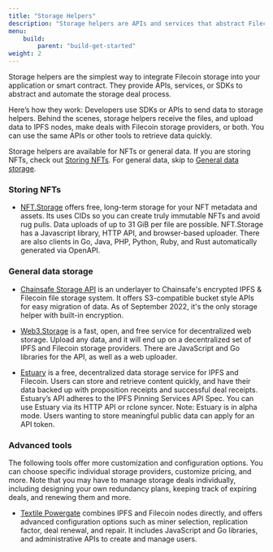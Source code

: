 ```yaml
---
title: "Storage Helpers"
description: "Storage helpers are APIs and services that abstract Filecoin dealmaking into simple, streamlined API calls."
menu:
    build:
        parent: "build-get-started"
weight: 2
---
```


Storage helpers are the simplest way to integrate Filecoin storage into your application or smart contract. They provide APIs, services, or SDKs to abstract and automate the storage deal process.

Here’s how they work: Developers use SDKs or APIs to send data to storage helpers. Behind the scenes, storage helpers receive the files, and upload data to IPFS nodes, make deals with Filecoin storage providers, or both. You can use the same APIs or other tools to retrieve data quickly.

Storage helpers are available for NFTs or general data. If you are storing NFTs, check out [Storing NFTs](#storing-NFTs). For general data, skip to [General data storage](#general-data-storage).

### Storing NFTs

- [NFT.Storage](https://nft.storage/) offers free, long-term storage for your NFT metadata and assets. Its uses CIDs so you can create truly immutable NFTs and avoid rug pulls. Data uploads of up to 31 GiB per file are possible. NFT.Storage has a Javascript library, HTTP API, and browser-based uploader. There are also clients in Go, Java, PHP, Python, Ruby, and Rust automatically generated via OpenAPI.

### General data storage

- [Chainsafe Storage API](https://docs.storage.chainsafe.io) is an underlayer to Chainsafe's encrypted IPFS & Filecoin file storage system. It offers S3-compatible bucket style APIs for easy migration of data. As of September 2022, it's the only storage helper with built-in encryption.

- [Web3.Storage](https://web3.storage/docs) is a fast, open, and free service for decentralized web storage. Upload any data, and it will end up on a decentralized set of IPFS and Filecoin storage providers. There are JavaScript and Go libraries for the API, as well as a web uploader.

- [Estuary](https://docs.estuary.tech) is a free, decentralized data storage service for IPFS and Filecoin. Users can store and retrieve content quickly, and have their data backed up with proposition receipts and successful deal receipts. Estuary’s API adheres to the IPFS Pinning Services API Spec. You can use Estuary via its HTTP API or rclone syncer. Note: Estuary is in alpha mode. Users wanting to store meaningful public data can apply for an API token.

### Advanced tools

The following tools offer more customization and configuration options. You can choose specific individual storage providers, customize pricing, and more. Note that you may have to manage storage deals individually, including designing your own redundancy plans, keeping track of expiring deals, and renewing them and more.

- [Textile Powergate](https://docs.textile.io/powergate/) combines IPFS and Filecoin nodes directly, and offers advanced configuration options such as miner selection, replication factor, deal renewal, and repair. It includes JavaScript and Go libraries, and administrative APIs to create and manage users.

